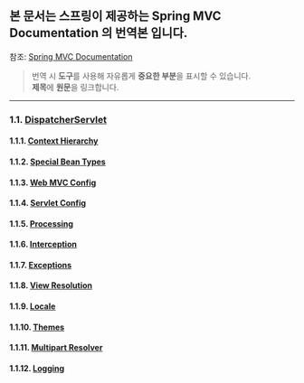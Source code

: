 ## 본 문서는 스프링이 제공하는 Spring MVC Documentation 의 번역본 입니다.

참조: [Spring MVC Documentation](https://docs.spring.io/spring/docs/current/spring-framework-reference/web.html#mvc-servlet)

> 번역 시 **도구**를 사용해 자유롭게 **중요한 부분**을 표시할 수 있습니다.<br>
> **제목**에 **원문**을 링크합니다.  

<hr>

### 1.1. [DispatcherServlet](DispatcherServlet/1.1%20DispatcherServlet.md)

####    1.1.1. [Context Hierarchy](DispatcherServlet/1.1.1.%20Context%20Hierarchy)
####    1.1.2. [Special Bean Types](DispatcherServlet/1.1.2.%20Special%20Bean%20Types)
####    1.1.3. [Web MVC Config](DispatcherServlet/1.1.3.%20Web%20MVC%20Config)
####    1.1.4. [Servlet Config](DispatcherServlet/1.1.4.%20Servlet%20Config)
####    1.1.5. [Processing](DispatcherServlet/1.1.5.%20Processing)
####    1.1.6. [Interception](DispatcherServlet/1.1.6.%20Interception)
####    1.1.7. [Exceptions](DispatcherServlet/1.1.7.%20Exceptions)
####    1.1.8. [View Resolution](DispatcherServlet/1.1.8.%20View%20Resolution)
####    1.1.9. [Locale](DispatcherServlet/1.1.9.%20Locale)
####    1.1.10. [Themes](DispatcherServlet/1.1.10.%20Themes)
####    1.1.11. [Multipart Resolver](DispatcherServlet/1.1.11.%20Multipart%20Resolver)
####    1.1.12. [Logging](DispatcherServlet/1.1.12.%20Logging)
